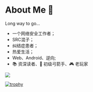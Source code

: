 # About Me 👋
Long way to go...

- 一个网络安全工作者；
- SRC混子；
- 纠结症患者；
- 热爱生活；
- Web、Android、逆向;
- :books: 资深读者、:bow_and_arrow: 初级弓箭手、:video_game: 老玩家

![](https://github-readme-stats.vercel.app/api?username=XavierRoot&count_private=true&show_icons=true&hide=prs)


[![trophy](https://github-profile-trophy.vercel.app/?username=XavierRoot&row=1&column=5)](https://github.com/ryo-ma/github-profile-trophy)
<!--
### Hi there 
**XavierRoot/XavierRoot** is a ✨ _special_ ✨ repository because its `README.md` (this file) appears on your GitHub profile.

Here are some ideas to get you started:

- 🔭 I’m currently working on ...
- 🌱 I’m currently learning ...
- 👯 I’m looking to collaborate on ...
- 🤔 I’m looking for help with ...
- 💬 Ask me about ...
- 📫 How to reach me: ...
- 😄 Pronouns: ...
- ⚡ Fun fact: ...
-->
